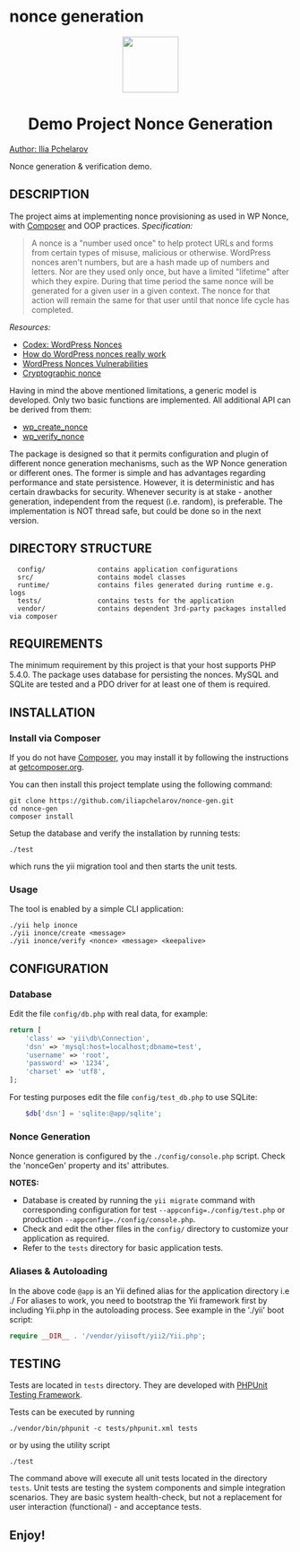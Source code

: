 # nonce generation
<p align="center">
    <a href="https://github.com/inpsyde" target="_blank">
        <img src="https://avatars0.githubusercontent.com/u/571549" height="100px">
    </a>
    <h1 align="center">Demo Project Nonce Generation</h1>
    <a rel="author" href="https://github.com/iliapchelarov">Author: Ilia Pchelarov </a>
    <br>
</p>

Nonce generation & verification demo.

DESCRIPTION
-----------
The project aims at implementing nonce provisioning as used in WP Nonce, with [Composer](http://getcomposer.org/) and OOP practices.
_Specification:_
> A nonce is a "number used once" to help protect URLs and forms from certain types of misuse, malicious or otherwise. 
> WordPress nonces aren't numbers, but are a hash made up of numbers and letters. Nor are they used only once, but have a limited "lifetime" after which they expire. 
> During that time period the same nonce will be generated for a given user in a given context. The nonce for that action will remain the same for that user until that nonce life cycle has completed.

_Resources:_
* [Codex: WordPress Nonces](https://codex.wordpress.org/WordPress_Nonces)
* [How do WordPress nonces really work](https://www.bynicolas.com/code/wordpress-nonce/)
* [WordPress Nonces Vulnerabilities](https://codeseekah.com/2016/01/21/wordpress-nonces-vulnerabilities/)
* [Cryptographic nonce](https://en.wikipedia.org/wiki/Cryptographic_nonce)

Having in mind the above mentioned limitations, a generic model is developed. Only two basic functions are implemented. All additional API can be derived from them:
* [wp_create_nonce](https://codex.wordpress.org/Function_Reference/wp_create_nonce)
* [wp_verify_nonce](https://codex.wordpress.org/Function_Reference/wp_verify_nonce)

The package is designed so that it permits configuration and plugin of different nonce generation mechanisms, such as the WP Nonce generation or different ones. The former is simple and has advantages regarding performance and state persistence. However, it is deterministic and has certain drawbacks for security. Whenever security is at stake - another generation, independent from the request (i.e. random), is preferable. The implementation is NOT thread safe, but could be done so in the next version.

DIRECTORY STRUCTURE
-------------------

      config/             contains application configurations
      src/                contains model classes
      runtime/            contains files generated during runtime e.g. logs
      tests/              contains tests for the application
      vendor/             contains dependent 3rd-party packages installed via composer

REQUIREMENTS
------------

The minimum requirement by this project is that your host supports PHP 5.4.0.
The package uses database for persisting the nonces. MySQL and SQLite are tested and a PDO driver for at least one of them is required.

INSTALLATION
------------

### Install via Composer

If you do not have [Composer](http://getcomposer.org/), you may install it by following the instructions
at [getcomposer.org](http://getcomposer.org/doc/00-intro.md#installation-nix).

You can then install this project template using the following command:
~~~
git clone https://github.com/iliapchelarov/nonce-gen.git 
cd nonce-gen
composer install
~~~

Setup the database and verify the installation by running tests:
~~~
./test
~~~
which runs the yii migration tool and then starts the unit tests.

### Usage 
The tool is enabled by a simple CLI application:
~~~
./yii help inonce
./yii inonce/create <message>
./yii inonce/verify <nonce> <message> <keepalive>
~~~

CONFIGURATION
-------------

### Database

Edit the file `config/db.php` with real data, for example:

```php
return [
    'class' => 'yii\db\Connection',
    'dsn' => 'mysql:host=localhost;dbname=test',
    'username' => 'root',
    'password' => '1234',
    'charset' => 'utf8',
];
```

For testing purposes edit the file `config/test_db.php` to use SQLite:
```php
    $db['dsn'] = 'sqlite:@app/sqlite';
```
### Nonce Generation
Nonce generation is configured by the `./config/console.php` script. Check the 'nonceGen' property and its' attributes. 

**NOTES:**
- Database is created by running the `yii migrate` command with corresponding configuration for test `--appconfig=./config/test.php` or production `--appconfig=./config/console.php`.
- Check and edit the other files in the `config/` directory to customize your application as required.
- Refer to the `tests` directory for basic application tests.

### Aliases & Autoloading

In the above code `@app` is an Yii defined alias for the application directory i.e ./
For aliases to work, you need to bootstrap the Yii framework first by including Yii.php in the autoloading process.
See example in the './yii' boot script:

```php
require __DIR__ . '/vendor/yiisoft/yii2/Yii.php';
```

TESTING
-------

Tests are located in `tests` directory. They are developed with [PHPUnit Testing Framework](https://phpunit.de/).

Tests can be executed by running

```
./vendor/bin/phpunit -c tests/phpunit.xml tests
```
or by using the utility script
```
./test
```

The command above will execute all unit tests located in the directory `tests`. Unit tests are testing the system components and simple integration scenarios.
They are basic system health-check, but not a replacement for user interaction (functional) - and acceptance tests. 

Enjoy!
------
